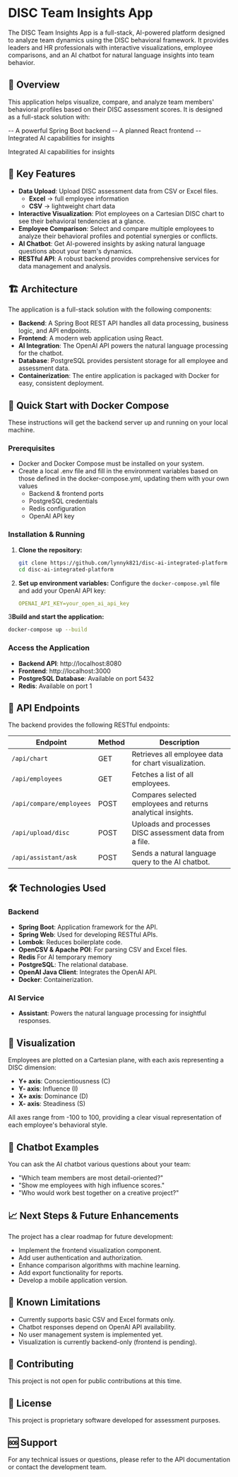 # DISC Team Insights App

The DISC Team Insights App is a full-stack, AI-powered platform designed to analyze team dynamics using the DISC behavioral framework. It provides leaders and HR professionals with interactive visualizations, employee comparisons, and an AI chatbot for natural language insights into team behavior.

## 📖 Overview

This application helps visualize, compare, and analyze team members' behavioral profiles based on their DISC assessment scores.
It is designed as a full-stack solution with:

-- A powerful Spring Boot backend
-- A planned React frontend
-- Integrated AI capabilities for insights

Integrated AI capabilities for insights
## 🎯 Key Features

- **Data Upload**: Upload DISC assessment data from CSV or Excel files.
   - **Excel** → full employee information
   - **CSV** → lightweight chart data
- **Interactive Visualization**: Plot employees on a Cartesian DISC chart to see their behavioral tendencies at a glance.
- **Employee Comparison**: Select and compare multiple employees to analyze their behavioral profiles and potential synergies or conflicts.
- **AI Chatbot**: Get AI-powered insights by asking natural language questions about your team's dynamics.
- **RESTful API**: A robust backend provides comprehensive services for data management and analysis.

## 🏗️ Architecture

The application is a full-stack solution with the following components:

- **Backend**: A Spring Boot REST API handles all data processing, business logic, and API endpoints.
- **Frontend**: A modern web application using React.
- **AI Integration**: The OpenAI API powers the natural language processing for the chatbot.
- **Database**: PostgreSQL provides persistent storage for all employee and assessment data.
- **Containerization**: The entire application is packaged with Docker for easy, consistent deployment.

## 🚀 Quick Start with Docker Compose

These instructions will get the backend server up and running on your local machine.

### Prerequisites

- Docker and Docker Compose must be installed on your system.
- Create a local .env file and fill in the environment variables based on those defined in the docker-compose.yml, updating them with your own values
    - Backend & frontend ports
    - PostgreSQL credentials
    - Redis configuration
    - OpenAI API key
  
### Installation & Running

1. **Clone the repository:**
   ```bash
   git clone https://github.com/lynnyk821/disc-ai-integrated-platform
   cd disc-ai-integrated-platform
   ```

2. **Set up environment variables:**
   Configure the `docker-compose.yml` file and add your OpenAI API key:
   ```yaml
   OPENAI_API_KEY=your_open_ai_api_key
   ```

3**Build and start the application:**
   ```bash
   docker-compose up --build
   ```

### Access the Application

- **Backend API**: http://localhost:8080
- **Frontend**: http://localhost:3000
- **PostgreSQL Database**: Available on port 5432
- **Redis**: Available on port 1


## 🔌 API Endpoints

The backend provides the following RESTful endpoints:

| Endpoint                 | Method | Description |
|--------------------------|--------|-------------|
| `/api/chart`             | GET | Retrieves all employee data for chart visualization. |
| `/api/employees`         | GET | Fetches a list of all employees. |
| `/api/compare/employees` | POST | Compares selected employees and returns analytical insights. |
| `/api/upload/disc`       | POST | Uploads and processes DISC assessment data from a file. |
| `/api/assistant/ask`     | POST | Sends a natural language query to the AI chatbot. |

## 🛠️ Technologies Used

### Backend
- **Spring Boot**: Application framework for the API.
- **Spring Web**: Used for developing RESTful APIs.
- **Lombok**: Reduces boilerplate code.
- **OpenCSV & Apache POI**: For parsing CSV and Excel files.
- **Redis** For AI temporary memory
- **PostgreSQL**: The relational database.
- **OpenAI Java Client**: Integrates the OpenAI API.
- **Docker**: Containerization.

### AI Service
- **Assistant**: Powers the natural language processing for insightful responses.

## 🎨 Visualization

Employees are plotted on a Cartesian plane, with each axis representing a DISC dimension:

- **Y+ axis**: Conscientiousness (C)
- **Y- axis**: Influence (I)
- **X+ axis**: Dominance (D)
- **X- axis**: Steadiness (S)

All axes range from -100 to 100, providing a clear visual representation of each employee's behavioral style.

## 💬 Chatbot Examples

You can ask the AI chatbot various questions about your team:

- "Which team members are most detail-oriented?"
- "Show me employees with high influence scores."
- "Who would work best together on a creative project?"

## 📈 Next Steps & Future Enhancements

The project has a clear roadmap for future development:

- Implement the frontend visualization component.
- Add user authentication and authorization.
- Enhance comparison algorithms with machine learning.
- Add export functionality for reports.
- Develop a mobile application version.

## 🐛 Known Limitations

- Currently supports basic CSV and Excel formats only.
- Chatbot responses depend on OpenAI API availability.
- No user management system is implemented yet.
- Visualization is currently backend-only (frontend is pending).

## 🤝 Contributing

This project is not open for public contributions at this time.

## 📄 License

This project is proprietary software developed for assessment purposes.

## 🆘 Support

For any technical issues or questions, please refer to the API documentation or contact the development team.